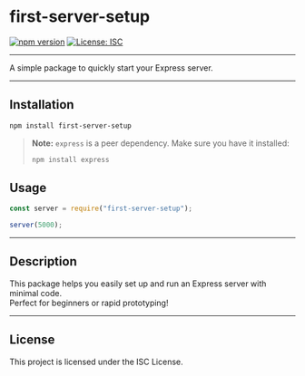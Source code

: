 # first-server-setup

[![npm version](https://img.shields.io/npm/v/first-server-setup.svg)](https://www.npmjs.com/package/first-server-setup)
[![License: ISC](https://img.shields.io/badge/License-ISC-blue.svg)](https://opensource.org/licenses/ISC)

---

A simple package to quickly start your Express server.

---

## Installation

```bash
npm install first-server-setup
```
> **Note:** `express` is a peer dependency. Make sure you have it installed:
>
> ```bash
> npm install express
> ```

## Usage

```javascript
const server = require("first-server-setup");

server(5000);
```

---

## Description

This package helps you easily set up and run an Express server with minimal code.  
Perfect for beginners or rapid prototyping!

---

## License

This project is licensed under the ISC License.


